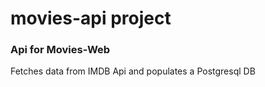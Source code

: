 # movies-api project

### Api for Movies-Web

Fetches data from IMDB Api and populates a Postgresql DB
